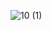 ![10 (1)](https://github.com/moshdev2213/ExtravaganzaAPI/assets/103739510/9f7dbe1a-d400-446c-bae5-de1b6d055a85)